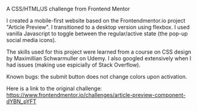 A CSS/HTML/JS challenge from Frontend Mentor 

I created a mobile-first website based on the Frontendmentor.io project "Article Preview". I transitioned to a desktop version using flexbox. I used vanilla Javascript to toggle between the regular/active state (the pop-up social  media icons).

The skills used for this project were learned from a course on CSS design by Maximillian Schwarmuller on Udemy. I also googled extensively when I had issues (making use espicially of Stack Overflow). 

Known bugs: the submit button does not change colors upon activation. 

Here is a link to the original challenge: 
https://www.frontendmentor.io/challenges/article-preview-component-dYBN_pYFT

